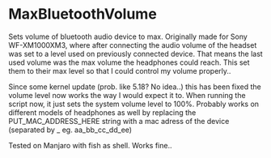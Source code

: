 # MaxBluetoothVolume
Sets volume of bluetooth audio device to max.
Originally made for Sony WF-XM1000XM3, where after connecting the audio volume of the headset was set to a level used on previously connected device. That means the last used volume was the max volume the headphones could reach. This set them to their max level so that I could control my volume properly..

Since some kernel update (prob. like 5.18? No idea..) this has been fixed the volume level now works the way I would expect it to. When running the script now, it just sets the system volume level to 100%. 
Probably works on different models of headphones as well by replacing the PUT_MAC_ADDRESS_HERE string with a mac adress of the device (separated by _ eg. aa_bb_cc_dd_ee)

Tested on Manjaro with fish as shell. Works fine..
